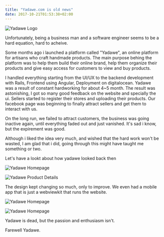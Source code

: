 ```yaml
---
title: "Yadawe.com is old news"
date: 2017-10-21T01:53:38+02:00
---
```



![Yadawe Logo](/static/img/yadawe/logo.jpg)

Unfortunately, being a business man and a software engineer seems to be a hard
equation, hard to acheive.

Some months ago i launched a platform called "Yadawe", an online platform for
artisans who craft handmade products. The main purpose behing the platform
was to help them build their online brand, help them organize their products
and give easy access for customers to view and buy products.

I handled everything starting from the UI/UX to the backend development
with Rails, Frontend using Angular, Deployment on digitalocean. Yadawe was 
a result of constant hardworking for about 4~5 month. The result was astonishing,
I got so many good feedback on the website and specially the ui. Sellers started
to register their stores and uploading their products. Our facebook page was beginning
to finally attract sellers and get them to interact with us.

On the long run, we failed to attract customers, the business was going inactive again,
until everything faded out and just vanished. It's sad i know, but the expirement was good.

Although i liked the idea very much, and wished that the hard work won't be wasted, I am glad
that i did, going through this might have taught me something or two.

Let's have a lookt about how yadawe looked back then

![Yadawe Homepage](/static/img/yadawe/homepage.png)

![Yadawe Product Details](/static/img/yadawe/product.png)

The design kept changing so much, only to improve. 
We even had a mobile app that is just a webviewkit that runs
the website.


![Yadawe Homepage](/static/img/yadawe/mobile1.png)

![Yadawe Homepage](/static/img/yadawe/mobile2.png)


Yadawe is dead, but the passion and enthusiasm isn't.

Farewell Yadawe.
